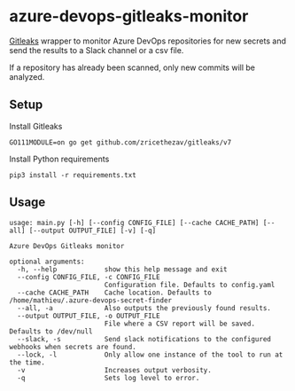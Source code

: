 # azure-devops-gitleaks-monitor

[Gitleaks](https://github.com/zricethezav/gitleaks) wrapper to monitor Azure DevOps repositories for new secrets and send the results to a Slack channel or a csv file.

If a repository has already been scanned, only new commits will be analyzed.

## Setup
Install Gitleaks
```
GO111MODULE=on go get github.com/zricethezav/gitleaks/v7
```

Install Python requirements
```
pip3 install -r requirements.txt
```

## Usage
```
usage: main.py [-h] [--config CONFIG_FILE] [--cache CACHE_PATH] [--all] [--output OUTPUT_FILE] [-v] [-q]

Azure DevOps Gitleaks monitor

optional arguments:
  -h, --help            show this help message and exit
  --config CONFIG_FILE, -c CONFIG_FILE
                        Configuration file. Defaults to config.yaml
  --cache CACHE_PATH    Cache location. Defaults to /home/mathieu/.azure-devops-secret-finder
  --all, -a             Also outputs the previously found results.
  --output OUTPUT_FILE, -o OUTPUT_FILE
                        File where a CSV report will be saved. Defaults to /dev/null
  --slack, -s           Send slack notifications to the configured webhooks when secrets are found.                      
  --lock, -l            Only allow one instance of the tool to run at the time.
  -v                    Increases output verbosity.
  -q                    Sets log level to error.
```